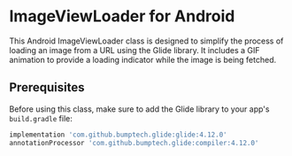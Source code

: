 # ImageViewLoader for Android

This Android ImageViewLoader class is designed to simplify the process of loading an image from a URL using the Glide library. It includes a GIF animation to provide a loading indicator while the image is being fetched.

## Prerequisites

Before using this class, make sure to add the Glide library to your app's `build.gradle` file:

```gradle
implementation 'com.github.bumptech.glide:glide:4.12.0'
annotationProcessor 'com.github.bumptech.glide:compiler:4.12.0'
